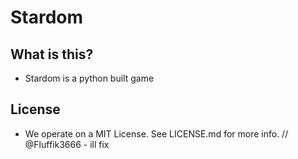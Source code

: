 # Stardom

## What is this?
- Stardom is a python built game
## License
- We operate on a MIT License. See LICENSE.md for more info. // @Fluffik3666 - ill fix
